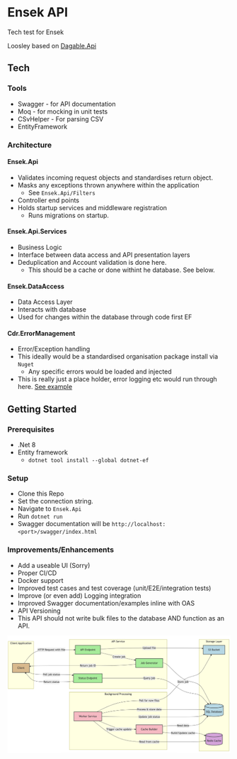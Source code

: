 # Ensek API


Tech test for Ensek

Loosley based on [Dagable.Api](https://github.com/dagable/Dagable.Api) 

## Tech

### Tools
- Swagger - for API documentation
- Moq - for mocking in unit tests
- CSvHelper - For parsing CSV
- EntityFramework 

### Architecture

#### Ensek.Api

- Validates incoming request objects and standardises return object.
- Masks any exceptions thrown anywhere within the application
	+ See `Ensek.Api/Filters`
- Controller end points 
- Holds startup services and middleware registration
	+ Runs migrations on startup.

#### Ensek.Api.Services

- Business Logic
- Interface between data access and API presentation layers
- Deduplication and Account validation is done here.
	+ This should be a cache or done withint he database. See below.

#### Ensek.DataAccess

- Data Access Layer
- Interacts with database 
- Used for changes within the database through code first EF

#### Cdr.ErrorManagement

- Error/Exception handling 
- This ideally would be a standardised organisation package install via `Nuget` 
	+ Any specific errors would be loaded and injected
- This is really just a place holder, error logging etc would run through here. [See example](https://github.com/jwmxyz/DWS_CDR_API/blob/main/src/Cdr.ErrorManagementLibrary/CdrErrorManager.cs)
	
## Getting Started

### Prerequisites

- .Net 8
- Entity framework
	+ `dotnet tool install --global dotnet-ef`

### Setup 

- Clone this Repo
- Set the connection string.
- Navigate to `Ensek.Api`
- Run `dotnet run`
- Swagger documentation will be `http://localhost:<port>/swagger/index.html`

### Improvements/Enhancements
- Add a useable UI (Sorry)
- Proper CI/CD
- Docker support
- Improved test cases and test coverage (unit/E2E/integration tests)
- Improve (or even add) Logging integration
- Improved Swagger documentation/examples inline with OAS
- API Versioning
- This API should not write bulk files to the database AND function as an API.

<p align="center">
  <img src="./Resources/Architect.png" />
</p>
